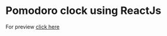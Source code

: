 # Pomodoro clock using ReactJs  
For preview [click here](https://nervous-cray-6d0494.netlify.app/)


